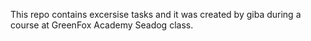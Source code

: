 This repo contains excersise tasks and it was created by giba during a course at GreenFox Academy Seadog class.
